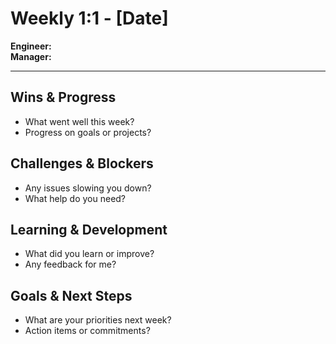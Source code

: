 # Weekly 1:1 - [Date]

**Engineer:**  
**Manager:**

---

## Wins & Progress

- What went well this week?
- Progress on goals or projects?

## Challenges & Blockers

- Any issues slowing you down?
- What help do you need?

## Learning & Development

- What did you learn or improve?
- Any feedback for me?

## Goals & Next Steps

- What are your priorities next week?
- Action items or commitments?
